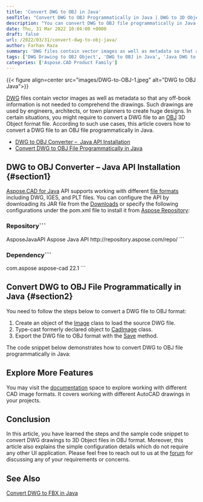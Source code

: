 ```yaml
---
title: 'Convert DWG to OBJ in Java'
seoTitle: "Convert DWG to OBJ Programmatically in Java | DWG to 3D Object"
description: "You can convert DWG to OBJ file programmatically in Java. Export DWG drawing to 3D Object file programmatically in Java applications."
date: Thu, 31 Mar 2022 10:04:00 +0000
draft: false
url: /2022/03/31/convert-dwg-to-obj-java/
author: Farhan Raza
summary: 'DWG files contain vector images as well as metadata so that any off-book information is not needed to comprehend the drawings. Such drawings are used by engineers, architects, or town planners to create huge designs. In certain situations, you might require to convert a DWG file to an OBJ 3D Object format file. According to such use cases, this article covers how to **convert a DWG file to an OBJ file programmatically in Java**.'
tags: ['DWG Drawing to OBJ Object', 'DWG to OBJ in Java', 'Java DWG to OBJ']
categories: ['Aspose.CAD Product Family']
---
```




{{< figure align=center src="images/DWG-to-OBJ-1.jpeg" alt="DWG to OBJ Java">}}


[DWG][1] files contain vector images as well as metadata so that any off-book information is not needed to comprehend the drawings. Such drawings are used by engineers, architects, or town planners to create huge designs. In certain situations, you might require to convert a DWG file to an [OBJ][2] 3D Object format file. According to such use cases, this article covers how to convert a DWG file to an OBJ file programmatically in Java.

*   [DWG to OBJ Converter –  Java API Installation][3]
*   [Convert DWG to OBJ File Programmatically in Java][4]

## DWG to OBJ Converter – Java API Installation {#section1}

[Aspose.CAD for Java][5] API supports working with different [file formats][6] including DWG, IGES, and PLT files. You can configure the API by downloading its JAR file from the [Downloads][7] or specify the following configurations under the pom.xml file to install it from [Aspose Repository][8]:

### Repository```
<repositories>
    <repository>
        <id>AsposeJavaAPI</id>
        <name>Aspose Java API</name>
        <url>http://repository.aspose.com/repo/</url>
    </repository>
</repositories>
```

### Dependency```
 <dependencies>
    <dependency>
        <groupId>com.aspose</groupId>
        <artifactId>aspose-cad</artifactId>
        <version>22.1</version>        
   </dependency>
</dependencies>
```

## Convert DWG to OBJ File Programmatically in Java {#section2}

You need to follow the steps below to convert a DWG file to OBJ format:

1.  Create an object of the [Image][9] class to load the source DWG file.
2.  Type-cast formerly declared object to [CadImage][10] class.
3.  Export the DWG file to OBJ format with the [Save][11] method.

The code snippet below demonstrates how to convert DWG to OBJ file programmatically in Java:



## Explore More Features

You may visit the [documentation][12] space to explore working with different CAD image formats. It covers working with different AutoCAD drawings in your projects.

## Conclusion

In this article, you have learned the steps and the sample code snippet to convert DWG drawings to 3D Object files in OBJ format. Moreover, this article also explains the simple configuration details which do not require any other UI application. Please feel free to reach out to us at the [forum][13] for discussing any of your requirements or concerns.

## See Also

[Convert DWG to FBX in Java][14]




[1]: https://docs.fileformat.com/cad/dwg/
[2]: https://docs.fileformat.com/3d/obj/
[3]: #section1
[4]: #section2
[5]: https://products.aspose.com/cad/java
[6]: https://docs.aspose.com/cad/java/supported-file-formats/
[7]: https://downloads.aspose.com/cad/java
[8]: https://repository.aspose.com/webapp/#/artifacts/browse/tree/General/repo/com/aspose/aspose-cad
[9]: https://apireference.aspose.com/cad/java/com.aspose.cad/Image
[10]: https://apireference.aspose.com/cad/java/com.aspose.cad.fileformats.cad/CadImage
[11]: https://apireference.aspose.com/cad/java/com.aspose.cad/Image#save-java.lang.String-com.aspose.cad.ImageOptionsBase-
[12]: https://docs.aspose.com/cad/net/
[13]: https://forum.aspose.com/c/cad
[14]: https://blog.aspose.com/2022/02/14/convert-dwg-to-fbx-java/




